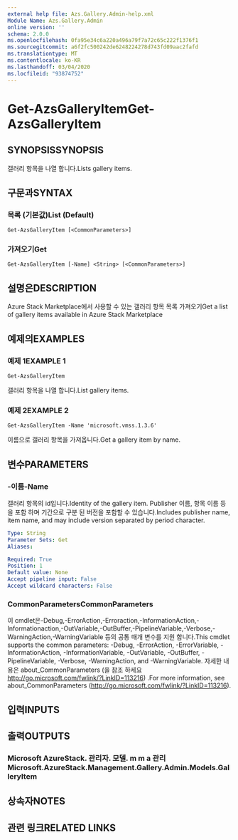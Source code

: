 ```yaml
---
external help file: Azs.Gallery.Admin-help.xml
Module Name: Azs.Gallery.Admin
online version: ''
schema: 2.0.0
ms.openlocfilehash: 0fa95e34c6a220a496a79f7a72c65c222f1376f1
ms.sourcegitcommit: a6f2fc500242de6248224278d743fd09aac2fafd
ms.translationtype: MT
ms.contentlocale: ko-KR
ms.lasthandoff: 03/04/2020
ms.locfileid: "93874752"
---
```

# <span data-ttu-id="0ae64-101">Get-AzsGalleryItem</span><span class="sxs-lookup"><span data-stu-id="0ae64-101">Get-AzsGalleryItem</span></span>

## <span data-ttu-id="0ae64-102">SYNOPSIS</span><span class="sxs-lookup"><span data-stu-id="0ae64-102">SYNOPSIS</span></span>
<span data-ttu-id="0ae64-103">갤러리 항목을 나열 합니다.</span><span class="sxs-lookup"><span data-stu-id="0ae64-103">Lists gallery items.</span></span>

## <span data-ttu-id="0ae64-104">구문과</span><span class="sxs-lookup"><span data-stu-id="0ae64-104">SYNTAX</span></span>

### <span data-ttu-id="0ae64-105">목록 (기본값)</span><span class="sxs-lookup"><span data-stu-id="0ae64-105">List (Default)</span></span>
```
Get-AzsGalleryItem [<CommonParameters>]
```

### <span data-ttu-id="0ae64-106">가져오기</span><span class="sxs-lookup"><span data-stu-id="0ae64-106">Get</span></span>
```
Get-AzsGalleryItem [-Name] <String> [<CommonParameters>]
```

## <span data-ttu-id="0ae64-107">설명은</span><span class="sxs-lookup"><span data-stu-id="0ae64-107">DESCRIPTION</span></span>
<span data-ttu-id="0ae64-108">Azure Stack Marketplace에서 사용할 수 있는 갤러리 항목 목록 가져오기</span><span class="sxs-lookup"><span data-stu-id="0ae64-108">Get a list of gallery items available in Azure Stack Marketplace</span></span>

## <span data-ttu-id="0ae64-109">예제의</span><span class="sxs-lookup"><span data-stu-id="0ae64-109">EXAMPLES</span></span>

### <span data-ttu-id="0ae64-110">예제 1</span><span class="sxs-lookup"><span data-stu-id="0ae64-110">EXAMPLE 1</span></span>
```
Get-AzsGalleryItem
```

<span data-ttu-id="0ae64-111">갤러리 항목을 나열 합니다.</span><span class="sxs-lookup"><span data-stu-id="0ae64-111">List gallery items.</span></span>

### <span data-ttu-id="0ae64-112">예제 2</span><span class="sxs-lookup"><span data-stu-id="0ae64-112">EXAMPLE 2</span></span>
```
Get-AzsGalleryItem -Name 'microsoft.vmss.1.3.6'
```

<span data-ttu-id="0ae64-113">이름으로 갤러리 항목을 가져옵니다.</span><span class="sxs-lookup"><span data-stu-id="0ae64-113">Get a gallery item by name.</span></span>

## <span data-ttu-id="0ae64-114">변수</span><span class="sxs-lookup"><span data-stu-id="0ae64-114">PARAMETERS</span></span>

### <span data-ttu-id="0ae64-115">-이름</span><span class="sxs-lookup"><span data-stu-id="0ae64-115">-Name</span></span>
<span data-ttu-id="0ae64-116">갤러리 항목의 id입니다.</span><span class="sxs-lookup"><span data-stu-id="0ae64-116">Identity of the gallery item.</span></span>
<span data-ttu-id="0ae64-117">Publisher 이름, 항목 이름 등을 포함 하며 기간으로 구분 된 버전을 포함할 수 있습니다.</span><span class="sxs-lookup"><span data-stu-id="0ae64-117">Includes publisher name, item name, and may include version separated by period character.</span></span>

```yaml
Type: String
Parameter Sets: Get
Aliases:

Required: True
Position: 1
Default value: None
Accept pipeline input: False
Accept wildcard characters: False
```

### <span data-ttu-id="0ae64-118">CommonParameters</span><span class="sxs-lookup"><span data-stu-id="0ae64-118">CommonParameters</span></span>
<span data-ttu-id="0ae64-119">이 cmdlet은-Debug,-ErrorAction,-Erroraction,-InformationAction,-Informationaction,-OutVariable,-OutBuffer,-PipelineVariable,-Verbose,-WarningAction,-WarningVariable 등의 공통 매개 변수를 지원 합니다.</span><span class="sxs-lookup"><span data-stu-id="0ae64-119">This cmdlet supports the common parameters: -Debug, -ErrorAction, -ErrorVariable, -InformationAction, -InformationVariable, -OutVariable, -OutBuffer, -PipelineVariable, -Verbose, -WarningAction, and -WarningVariable.</span></span> <span data-ttu-id="0ae64-120">자세한 내용은 about_CommonParameters (을 참조 하세요 http://go.microsoft.com/fwlink/?LinkID=113216) .</span><span class="sxs-lookup"><span data-stu-id="0ae64-120">For more information, see about_CommonParameters (http://go.microsoft.com/fwlink/?LinkID=113216).</span></span>

## <span data-ttu-id="0ae64-121">입력</span><span class="sxs-lookup"><span data-stu-id="0ae64-121">INPUTS</span></span>

## <span data-ttu-id="0ae64-122">출력</span><span class="sxs-lookup"><span data-stu-id="0ae64-122">OUTPUTS</span></span>

### <span data-ttu-id="0ae64-123">Microsoft AzureStack. 관리자. 모델. m m a 관리</span><span class="sxs-lookup"><span data-stu-id="0ae64-123">Microsoft.AzureStack.Management.Gallery.Admin.Models.GalleryItem</span></span>

## <span data-ttu-id="0ae64-124">상속자</span><span class="sxs-lookup"><span data-stu-id="0ae64-124">NOTES</span></span>

## <span data-ttu-id="0ae64-125">관련 링크</span><span class="sxs-lookup"><span data-stu-id="0ae64-125">RELATED LINKS</span></span>

